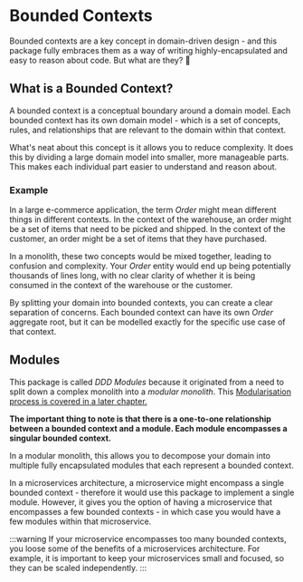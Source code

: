 # Bounded Contexts

Bounded contexts are a key concept in domain-driven design - and this package fully embraces them as a way of
writing highly-encapsulated and easy to reason about code. But what are they? :thinking:

## What is a Bounded Context?

A bounded context is a conceptual boundary around a domain model. Each bounded context has its own domain model - which
is a set of concepts, rules, and relationships that are relevant to the domain within that context.

What's neat about this concept is it allows you to reduce complexity. It does this by dividing a large domain model
into smaller, more manageable parts. This makes each individual part easier to understand and reason about.

### Example

In a large e-commerce application, the term _Order_ might mean different things in different contexts. In the context
of the warehouse, an order might be a set of items that need to be picked and shipped. In the context of the customer,
an order might be a set of items that they have purchased.

In a monolith, these two concepts would be mixed together, leading to confusion and complexity. Your _Order_ entity
would end up being potentially thousands of lines long, with no clear clarity of whether it is being consumed in the
context of the warehouse or the customer.

By splitting your domain into bounded contexts, you can create a clear separation of concerns. Each bounded context
can have its own _Order_ aggregate root, but it can be modelled exactly for the specific use case of that context.

## Modules

This package is called _DDD Modules_ because it originated from a need to split down a complex monolith into a
_modular monolith_. This [Modularisation process is covered in a later chapter.](../modularisation)

**The important thing to note is that there is a one-to-one relationship between a bounded context and a module. Each
module encompasses a singular bounded context.**

In a modular monolith, this allows you to decompose your domain into multiple fully encapsulated modules that each
represent a bounded context.

In a microservices architecture, a microservice might encompass a single bounded context - therefore it would use this
package to implement a single module. However, it gives you the option of having a microservice that encompasses
a few bounded contexts - in which case you would have a few modules within that microservice.

:::warning
If your microservice encompasses too many bounded contexts, you loose some of the benefits of a microservices
architecture. For example, it is important to keep your microservices small and focused, so they can be scaled
independently.
:::
